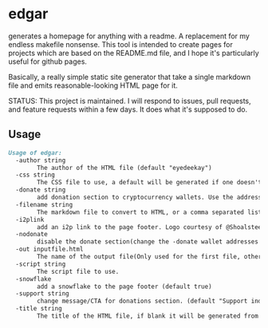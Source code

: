 edgar
=====

generates a homepage for anything with a readme. A replacement for my endless makefile nonsense.
This tool is intended to create pages for projects which are based on the README.md file, and
I hope it's particularly useful for github pages.

Basically, a really simple static site generator that take a single markdown file and emits
reasonable-looking HTML page for it.

STATUS: This project is maintained. I will respond to issues, pull requests, and feature requests within a few days. It does
what it's supposed to do.

Usage
-----

```md
Usage of edgar:
  -author string
    	The author of the HTML file (default "eyedeekay")
  -css string
    	The CSS file to use, a default will be generated if one doesn't exist (default "style.css")
  -donate string
    	add donation section to cryptocurrency wallets. Use the address URL schemes, separated by commas(no spaces). Change them before running unless you want the money to go to me. (default "monero:4A2BwLabGUiU65C5JRfwXqFTwWPYNSmuZRjbTDjsu9wT6wV6kMFyXn83ydnVjVcR7BCsWh8B5b4Z9b6cmqjfZiFd9sBUpWT,bitcoin:1D1sDmyZAs5q2Lb29q8TBnGhEJK7vfp5PJ,ethereum:0x539a4356bb0566a39376CaC3F50B558F77E84eC9")
  -filename string
    	The markdown file to convert to HTML, or a comma separated list of files (default "README.md,USAGE.md,index.html,docs/README.md")
  -i2plink
    	add an i2p link to the page footer. Logo courtesy of @Shoalsteed and @mark22k (default true)
  -nodonate
    	disable the donate section(change the -donate wallet addresses before setting this to true) (default true)
  -out inputfile.html
    	The name of the output file(Only used for the first file, others will be named inputfile.html) (default "index.html")
  -script string
    	The script file to use.
  -snowflake
    	add a snowflake to the page footer (default true)
  -support string
    	change message/CTA for donations section. (default "Support independent development of edgar")
  -title string
    	The title of the HTML file, if blank it will be generated from the first h1 in the markdown file.
```
